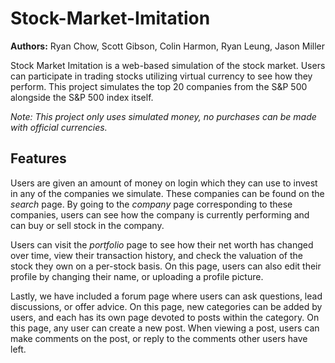 # Stock-Market-Imitation
**Authors:**  Ryan Chow, Scott Gibson, Colin Harmon, Ryan Leung, Jason Miller


Stock Market Imitation is a web-based simulation of the stock market. Users can participate in trading stocks utilizing virtual currency to see how they perform. This project simulates the top 20 companies from the S&P 500 alongside the S&P 500 index itself.

*Note: This project only uses simulated money, no purchases can be made with official currencies.*

## Features
Users are given an amount of money on login which they can use to invest in any of the companies we simulate. These companies can be found on the *search* page. By going to the *company* page corresponding to these companies, users can see how the company is currently performing and can buy or sell stock in the company.

Users can visit the *portfolio* page to see how their net worth has changed over time, view their transaction history, and check the valuation of the stock they own on a per-stock basis. On this page, users can also edit their profile by changing their name, or uploading a profile picture.

Lastly, we have included a forum page where users can ask questions, lead discussions, or offer advice. On this page, new categories can be added by users, and each has its own page devoted to posts within the category. On this page, any user can create a new post. When viewing a post, users can make comments on the post, or reply to the comments other users have left.
